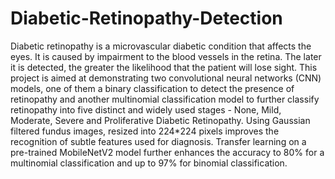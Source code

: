 # Diabetic-Retinopathy-Detection

Diabetic retinopathy is a microvascular diabetic condition that affects the eyes. It is caused by impairment to the blood vessels in the retina. The later it is detected, the greater the likelihood that the patient will lose sight. This project is aimed at demonstrating two convolutional neural networks (CNN) models, one of them a binary classification to detect the presence of retinopathy and another multinomial classification model to further classify retinopathy into five distinct and widely used stages - None, Mild, Moderate, Severe and Proliferative Diabetic Retinopathy. Using Gaussian filtered fundus images, resized into 224*224 pixels improves the recognition of subtle features used for diagnosis. Transfer learning on a pre-trained MobileNetV2 model further enhances the accuracy to 80% for a multinomial classification and up to 97% for binomial classification.
